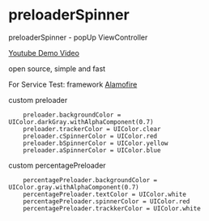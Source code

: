 # preloaderSpinner
preloaderSpinner - popUp ViewController


[Youtube Demo Video](https://www.youtube.com/watch?v=-R5sw4Kt1iI)


open source, simple and fast

For Service Test:
framework
[Alamofire](https://github.com/Alamofire/Alamofire)





custom preloader

        preloader.backgroundColor = UIColor.darkGray.withAlphaComponent(0.7)
        preloader.trackerColor = UIColor.clear
        preloader.cSpinnerColor = UIColor.red
        preloader.bSpinnerColor = UIColor.yellow
        preloader.aSpinnerColor = UIColor.blue
        
        
custom percentagePreloader


        percentagePreloader.backgroundColor = UIColor.gray.withAlphaComponent(0.7)
        percentagePreloader.textColor = UIColor.white
        percentagePreloader.spinnerColor = UIColor.red
        percentagePreloader.trackkerColor = UIColor.white
   
